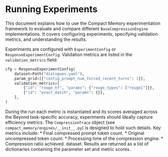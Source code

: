 # Running Experiments

This document explains how to use the Compact Memory experimentation framework to evaluate and compare different `BaseCompressionEngine` implementations. It covers configuring experiments, specifying validation metrics, and understanding the results.

Experiments are configured with `ExperimentConfig` or `ResponseExperimentConfig`.
Validation metrics are listed in the `validation_metrics` field:

```python
cfg = ResponseExperimentConfig(
    dataset=Path("dialogues.yaml"),
    param_grid=[{"config_prompt_num_forced_recent_turns": 1}],
    validation_metrics=[
        {"id": "rouge_hf", "params": {"rouge_types": ["rouge1"]}},
        {"id": "exact_match", "params": {}},
    ],
)
```

During the run each metric is instantiated and its scores averaged across the
Beyond task-specific accuracy, experiments should ideally capture efficiency metrics. The `CompressionTrace` object (see `compact_memory/engines/__init__.py`) is designed to hold such details. Key metrics include:
    * Final compressed prompt token count.
    * Original uncompressed token count.
    * Processing time of the compression engine.
    * Compression ratio achieved.
dataset. Results are returned as a list of dictionaries containing the parameter
set and metric scores.
